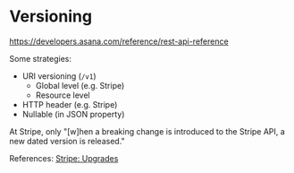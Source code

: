 # Versioning

https://developers.asana.com/reference/rest-api-reference

Some strategies:
* URI versioning (`/v1`)
  * Global level (e.g. Stripe)
  * Resource level
* HTTP header (e.g. Stripe)
* Nullable (in JSON property)

At Stripe, only "[w]hen a breaking change is introduced to the Stripe API, a new dated version is released." 

References:
[Stripe: Upgrades](https://stripe.com/docs/upgrades)
